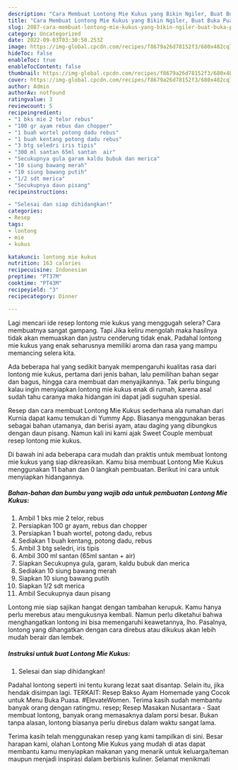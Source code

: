 ```yaml
---
description: "Cara Membuat Lontong Mie Kukus yang Bikin Ngiler, Buat Buka Puasa Lezat Sekali"
title: "Cara Membuat Lontong Mie Kukus yang Bikin Ngiler, Buat Buka Puasa Lezat Sekali"
slug: 2087-cara-membuat-lontong-mie-kukus-yang-bikin-ngiler-buat-buka-puasa-lezat-sekali
category: Uncategorized
date: 2022-09-03T03:30:50.253Z
image: https://img-global.cpcdn.com/recipes/f8679a26d78152f3/680x482cq70/lontong-mie-kukus-foto-resep-utama.jpg
hideToc: false
enableToc: true
enableTocContent: false
thumbnail: https://img-global.cpcdn.com/recipes/f8679a26d78152f3/680x482cq70/lontong-mie-kukus-foto-resep-utama.jpg
cover: https://img-global.cpcdn.com/recipes/f8679a26d78152f3/680x482cq70/lontong-mie-kukus-foto-resep-utama.jpg
author: Admin
authorAv: notfound
ratingvalue: 3
reviewcount: 5
recipeingredient:
- "1 bks mie 2 telor rebus"
- "100 gr ayam rebus dan chopper"
- "1 buah wortel potong dadu rebus"
- "1 buah kentang potong dadu rebus"
- "3 btg seledri iris tipis"
- "300 ml santan 65ml santan  air"
- "Secukupnya gula garam kaldu bubuk dan merica"
- "10 siung bawang merah"
- "10 siung bawang putih"
- "1/2 sdt merica"
- "Secukupnya daun pisang"
recipeinstructions:

- "Selesai dan siap dihidangkan!"
categories:
- Resep
tags:
- lontong
- mie
- kukus

katakunci: lontong mie kukus 
nutrition: 163 calories
recipecuisine: Indonesian
preptime: "PT37M"
cooktime: "PT43M"
recipeyield: "3"
recipecategory: Dinner

---
```



Lagi mencari ide resep lontong mie kukus yang menggugah selera? Cara membuatnya sangat gampang. Tapi Jika keliru mengolah maka hasilnya tidak akan memuaskan dan justru cenderung tidak enak. Padahal lontong mie kukus yang enak seharusnya memiliki aroma dan rasa yang mampu memancing selera kita.


Ada beberapa hal yang sedikit banyak mempengaruhi kualitas rasa dari lontong mie kukus, pertama dari jenis bahan, lalu pemilihan bahan segar dan bagus, hingga cara membuat dan menyajikannya. Tak perlu bingung kalau ingin menyiapkan lontong mie kukus enak di rumah, karena asal sudah tahu caranya maka hidangan ini dapat jadi suguhan spesial.

Resep dan cara membuat Lontong Mie Kukus sederhana ala rumahan dari Kurnia dapat kamu temukan di Yummy App. Biasanya menggunakan beras sebagai bahan utamanya, dan berisi ayam, atau daging yang dibungkus dengan daun pisang. Namun kali ini kami ajak Sweet Couple membuat resep lontong mie kukus.


Di bawah ini ada beberapa cara mudah dan praktis untuk membuat lontong mie kukus yang siap dikreasikan. Kamu bisa membuat Lontong Mie Kukus menggunakan 11 bahan dan 0 langkah pembuatan. Berikut ini cara untuk menyiapkan hidangannya.

<!--inarticleads1-->

##### Bahan-bahan dan bumbu yang wajib ada untuk pembuatan Lontong Mie Kukus:

1. Ambil 1 bks mie 2 telor, rebus
1. Persiapkan 100 gr ayam, rebus dan chopper
1. Persiapkan 1 buah wortel, potong dadu, rebus
1. Sediakan 1 buah kentang, potong dadu, rebus
1. Ambil 3 btg seledri, iris tipis
1. Ambil 300 ml santan (65ml santan + air)
1. Siapkan Secukupnya gula, garam, kaldu bubuk dan merica
1. Sediakan 10 siung bawang merah
1. Siapkan 10 siung bawang putih
1. Siapkan 1/2 sdt merica
1. Ambil Secukupnya daun pisang


Lontong mie siap sajikan hangat dengan tambahan kerupuk. Kamu hanya perlu merebus atau mengukusnya kembali. Namun perlu diketahui bahwa menghangatkan lontong ini bisa memengaruhi keawetannya, lho. Pasalnya, lontong yang dihangatkan dengan cara direbus atau dikukus akan lebih mudah berair dan lembek. 

<!--inarticleads2-->

##### Instruksi untuk buat Lontong Mie Kukus:


1. Selesai dan siap dihidangkan!

Padahal lontong seperti ini tentu kurang lezat saat disantap. Selain itu, jika hendak disimpan lagi. TERKAIT: Resep Bakso Ayam Homemade yang Cocok untuk Menu Buka Puasa. #ElevateWomen. Terima kasih sudah membantu banyak orang dengan ratingmu. resep; Resep Masakan Nusantara - Saat membuat lontong, banyak orang memasaknya dalam porsi besar. Bukan tanpa alasan, lontong biasanya perlu direbus dalam waktu sangat lama. 

Terima kasih telah menggunakan resep yang kami tampilkan di sini. Besar harapan kami, olahan Lontong Mie Kukus yang mudah di atas dapat membantu kamu menyiapkan makanan yang menarik untuk keluarga/teman maupun menjadi inspirasi dalam berbisnis kuliner. Selamat menikmati
